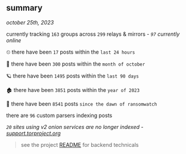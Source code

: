 
## summary
_october 25th, 2023_

currently tracking `163` groups across `299` relays & mirrors - _`97` currently online_

⏲ there have been `17` posts within the `last 24 hours`

🦈 there have been `300` posts within the `month of october`

🪐 there have been `1495` posts within the `last 90 days`

🏚 there have been `3851` posts within the `year of 2023`

🦕 there have been `8541` posts `since the dawn of ransomwatch`

there are `96` custom parsers indexing posts

_`20` sites using v2 onion services are no longer indexed - [support.torproject.org](https://support.torproject.org/onionservices/v2-deprecation/)_

> see the project [README](https://github.com/joshhighet/ransomwatch#ransomwatch--) for backend technicals
